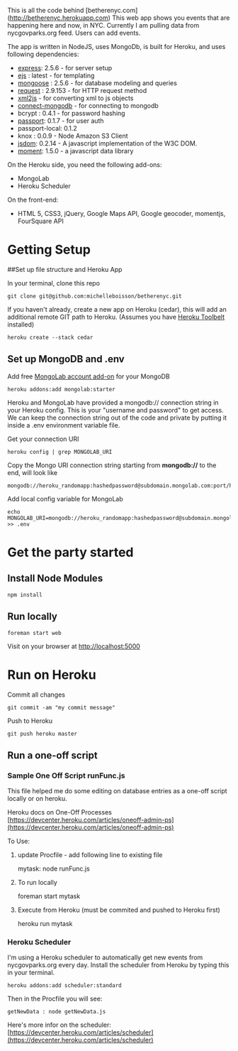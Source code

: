 This is all the code behind [betherenyc.com] (http://betherenyc.herokuapp.com)
This web app shows you events that are happening here and now, in NYC. Currently I am pulling data from nycgovparks.org feed. Users can add events.

The app is written in NodeJS, uses MongoDb, is built for Heroku, and uses following dependencies:
- [express](http://expressjs.com/): 2.5.6 - for server setup
- [ejs](http://embeddedjs.com/) : latest - for templating 
- [mongoose](mongoosejs.com) : 2.5.6 - for database modeling and queries
- [request](https://github.com/mikeal/request) : 2.9.153 - for HTTP request method
- [xml2js](https://github.com/Leonidas-from-XIV/node-xml2js) - for converting xml to js objects
- [connect-mongodb](https://github.com/masylum/connect-mongodb) - for connecting to mongodb
- bcrypt : 0.4.1 - for password hashing
- [passport](http://passportjs.org/): 0.1.7 - for user auth
- passport-local: 0.1.2
- knox : 0.0.9 - Node Amazon S3 Client
- [jsdom](https://github.com/tmpvar/jsdom): 0.2.14 - A javascript implementation of the W3C DOM.
- [moment](http://momentjs.com/): 1.5.0 - a javascript data library

On the Heroku side, you need the following add-ons:
* MongoLab
* Heroku Scheduler

On the front-end:
* HTML 5, CSS3, jQuery, Google Maps API, Google geocoder, momentjs, FourSquare API


# Getting Setup
##Set up file structure and Heroku App

In your terminal, clone this repo

	git clone git@github.com:michelleboisson/betherenyc.git


If you haven't already, create a new app on Heroku (cedar), this will add an additional remote GIT path to Heroku. (Assumes you have [Heroku Toolbelt](https://toolbelt.heroku.com/) installed)

	heroku create --stack cedar

## Set up MongoDB and .env

Add free [MongoLab account add-on](https://addons.heroku.com/mongolab) for your MongoDB 

	heroku addons:add mongolab:starter

Heroku and MongoLab have provided a mongodb:// connection string in your Heroku config. This is your "username and password" to get access. We can keep the connection string out of the code and private by putting it inside a .env environment variable file. 

Get your connection URI

	heroku config | grep MONGOLAB_URI

Copy the Mongo URI connection string starting from **mongodb://** to the end, will look like

    mongodb://heroku_randomapp:hashedpassword@subdomain.mongolab.com:port/heroku_randomapp
    
Add local config variable for MongoLab

    echo MONGOLAB_URI=mongodb://heroku_randomapp:hashedpassword@subdomain.mongolab.com:port/heroku_randomapp >> .env
 
    
# Get the party started

## Install Node Modules

    npm install
    
## Run locally

    foreman start web
    
Visit on your browser at [http://localhost:5000](http://localhost:5000)

# Run on Heroku

Commit all changes

    git commit -am "my commit message"
    
Push to Heroku

    git push heroku master
       
## Run a one-off script

### Sample One Off Script runFunc.js

This file helped me do some editing on database entries as a one-off script locally or on heroku.

Heroku docs on One-Off Processes [https://devcenter.heroku.com/articles/oneoff-admin-ps](https://devcenter.heroku.com/articles/oneoff-admin-ps)

To Use:

1) update Procfile - add following line to existing file

    mytask: node runFunc.js

2) To run locally

    foreman start mytask

3) Execute from Heroku (must be commited and pushed to Heroku first)

    heroku run mytask

### Heroku Scheduler
I'm using a Heroku scheduler to automatically get new events from nycgovparks.org every day. Install the scheduler from Heroku by typing this in your terminal.

    heroku addons:add scheduler:standard

Then in the Procfile you will see:
    
    getNewData : node getNewData.js
    
Here's more infor on the scheduler: [https://devcenter.heroku.com/articles/scheduler](https://devcenter.heroku.com/articles/scheduler)
